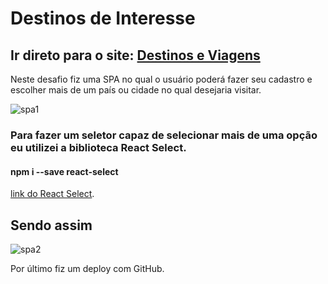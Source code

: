 # Destinos de Interesse
## Ir direto para o site: [Destinos e Viagens](https://yagoferre.github.io/desafio-allyhub/)

Neste desafio fiz uma SPA no qual o usuário poderá fazer seu cadastro e escolher mais de um país ou cidade no qual desejaria visitar.

![spa1](https://user-images.githubusercontent.com/103700322/198481368-6460eb0c-c551-49e2-a534-61f124c2a074.png)

### Para fazer um seletor capaz de selecionar mais de uma opção eu utilizei a biblioteca React Select.
#### npm i --save react-select
[link do React Select](https://react-select.com/home#getting-started).

## Sendo assim
![spa2](https://user-images.githubusercontent.com/103700322/198485143-97d67a83-3c15-4ba4-92ca-a0433db8b41f.png)

Por último fiz um deploy com GitHub.
